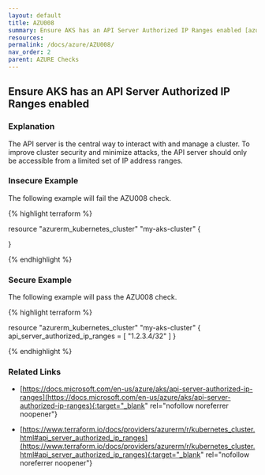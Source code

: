 ```yaml
---
layout: default
title: AZU008
summary: Ensure AKS has an API Server Authorized IP Ranges enabled [azurerm_kubernetes_cluster] 
resources: 
permalink: /docs/azure/AZU008/
nav_order: 2
parent: AZURE Checks
---
```


## Ensure AKS has an API Server Authorized IP Ranges enabled

### Explanation


The API server is the central way to interact with and manage a cluster. To improve cluster security and minimize attacks, the API server should only be accessible from a limited set of IP address ranges.



### Insecure Example

The following example will fail the AZU008 check.

{% highlight terraform %}

resource "azurerm_kubernetes_cluster" "my-aks-cluster" {

}

{% endhighlight %}



### Secure Example

The following example will pass the AZU008 check.

{% highlight terraform %}

resource "azurerm_kubernetes_cluster" "my-aks-cluster" {
    api_server_authorized_ip_ranges = [
		"1.2.3.4/32"
	]
}

{% endhighlight %}


### Related Links


- [https://docs.microsoft.com/en-us/azure/aks/api-server-authorized-ip-ranges](https://docs.microsoft.com/en-us/azure/aks/api-server-authorized-ip-ranges){:target="_blank" rel="nofollow noreferrer noopener"}

- [https://www.terraform.io/docs/providers/azurerm/r/kubernetes_cluster.html#api_server_authorized_ip_ranges](https://www.terraform.io/docs/providers/azurerm/r/kubernetes_cluster.html#api_server_authorized_ip_ranges){:target="_blank" rel="nofollow noreferrer noopener"}

